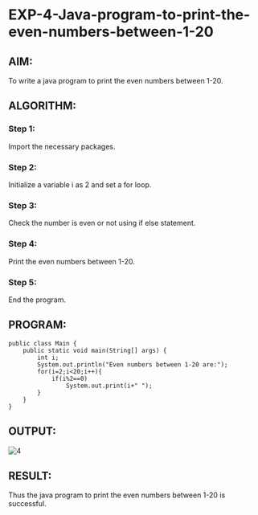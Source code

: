 # EXP-4-Java-program-to-print-the-even-numbers-between-1-20

## AIM:
To write a java program to print the even numbers between 1-20.
## ALGORITHM: 
### Step 1:
Import the necessary packages.
### Step 2: 
Initialize a variable i as 2 and set a for loop.
### Step 3: 
Check the number is even or not using if else statement.
### Step 4:  
Print the even numbers between 1-20.
### Step 5: 
End the program.
## PROGRAM:

~~~
public class Main {
    public static void main(String[] args) {
        int i;
        System.out.println("Even numbers between 1-20 are:");
        for(i=2;i<20;i++){
            if(i%2==0)
                System.out.print(i+" ");
        }
    }
}

~~~

## OUTPUT:
![4](https://github.com/abdulwasih2003/Exp-4-Java-program-to-print-the-even-numbers-between-1-20/assets/91781810/ab1fddc0-d6a0-485b-8b86-390a78f311ce)

## RESULT:
Thus the java program to print the even numbers between 1-20 is successful.
